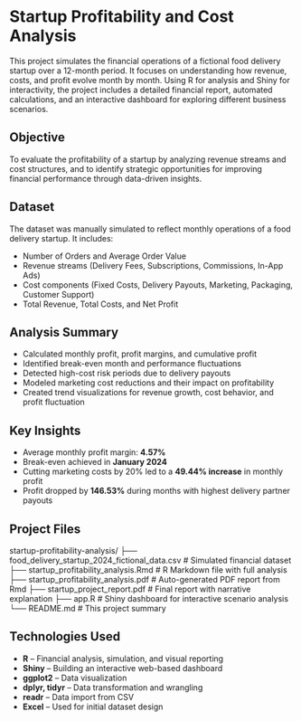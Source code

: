 # Startup Profitability and Cost Analysis

This project simulates the financial operations of a fictional food delivery startup over a 12-month period. It focuses on understanding how revenue, costs, and profit evolve month by month. Using R for analysis and Shiny for interactivity, the project includes a detailed financial report, automated calculations, and an interactive dashboard for exploring different business scenarios.

## Objective

To evaluate the profitability of a startup by analyzing revenue streams and cost structures, and to identify strategic opportunities for improving financial performance through data-driven insights.

## Dataset

The dataset was manually simulated to reflect monthly operations of a food delivery startup. It includes:

- Number of Orders and Average Order Value
- Revenue streams (Delivery Fees, Subscriptions, Commissions, In-App Ads)
- Cost components (Fixed Costs, Delivery Payouts, Marketing, Packaging, Customer Support)
- Total Revenue, Total Costs, and Net Profit

## Analysis Summary

- Calculated monthly profit, profit margins, and cumulative profit
- Identified break-even month and performance fluctuations
- Detected high-cost risk periods due to delivery payouts
- Modeled marketing cost reductions and their impact on profitability
- Created trend visualizations for revenue growth, cost behavior, and profit fluctuation

## Key Insights

- Average monthly profit margin: **4.57%**
- Break-even achieved in **January 2024**
- Cutting marketing costs by 20% led to a **49.44% increase** in monthly profit
- Profit dropped by **146.53%** during months with highest delivery partner payouts

## Project Files
startup-profitability-analysis/
├── food_delivery_startup_2024_fictional_data.csv # Simulated financial dataset
├── startup_profitability_analysis.Rmd # R Markdown file with full analysis
├── startup_profitability_analysis.pdf # Auto-generated PDF report from Rmd
├── startup_project_report.pdf # Final report with narrative explanation
├── app.R # Shiny dashboard for interactive scenario analysis
└── README.md # This project summary

## Technologies Used

- **R** – Financial analysis, simulation, and visual reporting
- **Shiny** – Building an interactive web-based dashboard
- **ggplot2** – Data visualization
- **dplyr, tidyr** – Data transformation and wrangling
- **readr** – Data import from CSV
- **Excel** – Used for initial dataset design



